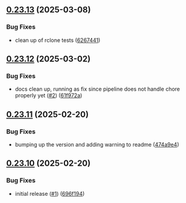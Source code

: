 

<a name="0.23.13"></a>
## [0.23.13](https://www.github.com/zoryatec/gcd/releases/tag/v0.23.13) (2025-03-08)

### Bug Fixes

* clean up of rclone tests ([6267441](https://www.github.com/zoryatec/gcd/commit/626744104dbf709002e15471a49824faa25740a5))

<a name="0.23.12"></a>
## [0.23.12](https://www.github.com/zoryatec/gcd/releases/tag/v0.23.12) (2025-03-02)

### Bug Fixes

* docs clean up, running as fix since pipeline does not handle chore properly yet ([#2](https://www.github.com/zoryatec/gcd/issues/2)) ([61f972a](https://www.github.com/zoryatec/gcd/commit/61f972a85faed5276a1614c6dbfeeb3737dab43f))

<a name="0.23.11"></a>
## [0.23.11](https://www.github.com/zoryatec/gcd/releases/tag/v0.23.11) (2025-02-20)

### Bug Fixes

* bumping up the version and adding warning to readme ([474a9e4](https://www.github.com/zoryatec/gcd/commit/474a9e4cc2c4ce6c2bbeeb05c23206ba7113ad2c))

<a name="0.23.10"></a>
## [0.23.10](https://www.github.com/zoryatec/gcd/releases/tag/v0.23.10) (2025-02-20)

### Bug Fixes

* initial release ([#1](https://www.github.com/zoryatec/gcd/issues/1)) ([696f194](https://www.github.com/zoryatec/gcd/commit/696f194be5ebfe3d42ec1a647354ca475c07a5db))

